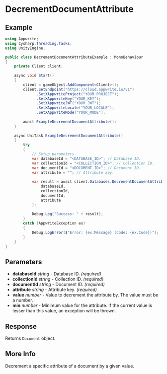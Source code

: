 # DecrementDocumentAttribute

## Example

```csharp
using Appwrite;
using Cysharp.Threading.Tasks;
using UnityEngine;

public class DecrementDocumentAttributeExample : MonoBehaviour
{
    private Client client;
    
    async void Start()
    {
        client = gameObject.AddComponent<Client>();
        client.SetEndpoint("https://cloud.appwrite.io/v1")
              .SetXAppwriteProject("YOUR_PROJECT");
              .SetXAppwriteKey("YOUR_KEY");
              .SetXAppwriteJWT("YOUR_JWT");
              .SetXAppwriteLocale("YOUR_LOCALE");
              .SetXAppwriteMode("YOUR_MODE");
        
        await ExampleDecrementDocumentAttribute();
    }
    
    async UniTask ExampleDecrementDocumentAttribute()
    {
        try
        {
            // Setup parameters
            var databaseId = "<DATABASE_ID>"; // Database ID.
            var collectionId = "<COLLECTION_ID>"; // Collection ID.
            var documentId = "<DOCUMENT_ID>"; // Document ID.
            var attribute = ""; // Attribute key.
            
            var result = await client.Databases.DecrementDocumentAttributeAsync(
                databaseId,
                collectionId,
                documentId,
                attribute
            );
            
            Debug.Log("Success: " + result);
        }
        catch (AppwriteException ex)
        {
            Debug.LogError($"Error: {ex.Message} (Code: {ex.Code})");
        }
    }
}
```

## Parameters

- **databaseId** *string* - Database ID. *(required)*
- **collectionId** *string* - Collection ID. *(required)*
- **documentId** *string* - Document ID. *(required)*
- **attribute** *string* - Attribute key. *(required)*
- **value** *number* - Value to decrement the attribute by. The value must be a number.
- **min** *number* - Minimum value for the attribute. If the current value is lesser than this value, an exception will be thrown.

## Response

Returns `Document` object.
## More Info

Decrement a specific attribute of a document by a given value.
